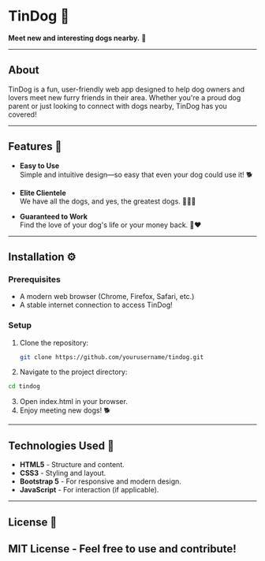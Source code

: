 # TinDog 🐾

**Meet new and interesting dogs nearby.** 🐶

---

## About

TinDog is a fun, user-friendly web app designed to help dog owners and lovers meet new furry friends in their area. Whether you're a proud dog parent or just looking to connect with dogs nearby, TinDog has you covered!

---

## Features 🌟

- **Easy to Use**  
  Simple and intuitive design—so easy that even your dog could use it! 🐕

- **Elite Clientele**  
  We have all the dogs, and yes, the greatest dogs. 🐩🐕‍🦺

- **Guaranteed to Work**  
  Find the love of your dog's life or your money back. 🐶❤️

---

## Installation ⚙️

### Prerequisites

- A modern web browser (Chrome, Firefox, Safari, etc.)
- A stable internet connection to access TinDog!

### Setup

1. Clone the repository:
   ```bash
   git clone https://github.com/yourusername/tindog.git
    ```
2. Navigate to the project directory:
```bash
cd tindog
```
3. Open index.html in your browser.
4. Enjoy meeting new dogs! 🐕
---
## Technologies Used 🔧
- **HTML5** - Structure and content.
- **CSS3** - Styling and layout.
- **Bootstrap 5** - For responsive and modern design.
- **JavaScript** - For interaction (if applicable).
---
## License 📜
MIT License - Feel free to use and contribute!
---

